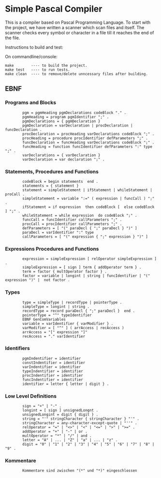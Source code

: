 # Simple Pascal Compiler

This is a compiler based on Pascal Programming Language.  To start with the project, we have written a scanner which scan files and itself. The scanner checks every symbol or character in a file till it reaches the end of the file.

Instructions to build and test:

On commandline/console:

	make	    ---- to build the project.
	make test   ---- to run tests.
	make clean  ---- to remove/delete unncessary files after building.

## EBNF
### Programs and Blocks

            pgm = pgmHeading pgmDeclarations codeBlock "." .
            pgmHeading = program pgmIdentifier ";" .
            pgmDeclarations = { pgmDeclaration }
            pgmDeclaration = varDeclaration | procDeclaration | funcDeclaration .
            procDeclaration = procHeading varDeclarations codeBlock ";" .
            procHeading = procedure procIdentifier defParameters ";" .
            funcDeclaration = funcHeading varDeclarations codeBlock ";" .
            funcHeading = function funcIdentifier defParameters ":" type ";" .
            varDeclarations = { varDeclaration }
            varDeclaration = var declaration ";" .

### Statements, Procedures and Functions

            codeBlock = begin statements  end .
            statements = { statement }
            statement = simpleStatement | ifStatement | whileStatement | proCall .
            simpleStatement = variable ":=" ( expression | funcCall ) ";" .
            ifStatement = if expression  then codeBlock [  else codeBlock ] ";" .
            whileStatement = while expression  do codeBlock ";" .
            funcCall = funcIdentifier callParameters ";" .
            procCall = procIdentifier callParameters ";" .
            defParameters = [ "(" paraDecl { ";" paraDecl } ")" ]
            paraDecl = varIdentifier ":" type
            callParameters = [ "(" expression { ";" expression } ")" ]

### Expressions Procedures and Functions

            expression = simpleExpression [ relOperator simpleExpression ] .
            simpleExpression = [ sign ] term { addOperator term } .
            term = factor { multOperator factor } .
            factor = variable | longint | string | funcIdentifier | "(" expression ")" |  not factor .

### Types

            type = simpleType | recordType | pointerType .
            simpleType = longint | string .
            recordType = record paraDecl { ";" paraDecl }  end .
            pointerType = "^" typeIdentifier
            EBNF GenComVariables
            variable = varIdentifier { varModifier } .
            varModifier = [ "^" ] ( arrAccess | recAccess )
            arrAccess = "[" expression "]"
            recAccess = "." varIdentifier

### Identifiers

            pgmIndentifier = identifier
            constIndentifier = identifier
            varIndentifier = identifier
            typeIndentifier = identifier
            procIndentifier = identifier
            funcIndentifier = identifier
            identifier = letter { letter | digit } .

### Low Level Definitions

            sign = "+" | "-" .
            longint = [ sign ] unsignedLongnt .
            unsignedLongint = digit { digit } .
            string = "'" stringCharacter { stringCharacter } "'" .
            stringCharacter = any-character-except-quote | "''" . 
            relOperator = "=" | "<>" | "<" | "<=" | ">" | ">=" .
            addOperator = "+" | "-" | or . 
            multOperator = "*" | "/" | and .
            letter = "A" | ... | "Z" | "a" | ... | "z" . 
            digit = "0" | "1" | "2" | "3" | "4" | "5" | "6" | "7" | "8" | "9" . 

### Kommentare

            Kommentare sind zwischen "(*" und "*)" eingeschlossen

